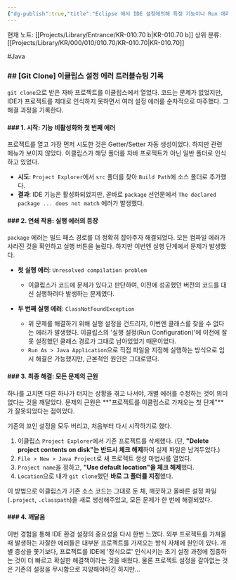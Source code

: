 ```yaml
---
{"dg-publish":true,"title":"Eclipse 에서 IDE 설정에의해 특정 기능이나 Run 에러 트러블슈팅해보기","description":null,"permalink":"/projects/library/entrance/kr-010-70-b/","dgPassFrontmatter":true,"noteIcon":"0","created":"2025-07-23T23:09:00.605+09:00","updated":"2025-08-03T01:00:02.679+09:00"}
---
```


현재 노트: [[Projects/Library/Entrance/KR-010.70 b\|KR-010.70 b]] 
상위 분류: [[Projects/Library/KR/000/010/010.70/KR-010.70\|KR-010.70]] 

#Java


### ## [Git Clone] 이클립스 설정 에러 트러블슈팅 기록

`git clone`으로 받은 자바 프로젝트를 이클립스에서 열었다. 코드는 문제가 없었지만, IDE가 프로젝트를 제대로 인식하지 못하면서 여러 설정 에러를 순차적으로 마주했다. 그 해결 과정을 기록한다.

#### ### 1. 시작: 기능 비활성화와 첫 번째 에러

프로젝트를 열고 가장 먼저 시도한 것은 Getter/Setter 자동 생성이었다. 하지만 관련 메뉴가 보이지 않았다. 이클립스가 해당 폴더를 자바 프로젝트가 아닌 일반 폴더로 인식하고 있었다.

- **시도**: `Project Explorer`에서 `src` 폴더를 찾아 `Build Path`에 소스 폴더로 추가했다.
- **결과**: IDE 기능은 활성화되었지만, 곧바로 `package` 선언문에서 `The declared package ... does not match` 에러가 발생했다.
    

#### ### 2. 연쇄 작용: 실행 에러의 등장

`package` 에러는 빌드 패스 경로를 더 정확히 잡아주자 해결되었다. 모든 컴파일 에러가 사라진 것을 확인하고 실행 버튼을 눌렀다. 하지만 이번엔 실행 단계에서 문제가 발생했다.

- **첫 실행 에러**: `Unresolved compilation problem`
    
    - 이클립스가 코드에 문제가 있다고 판단하여, 이전에 성공했던 버전의 코드를 대신 실행하려다 발생하는 문제였다.
        
- **두 번째 실행 에러**: `ClassNotFoundException`
    
    - 위 문제를 해결하기 위해 실행 설정을 건드리자, 이번엔 클래스를 찾을 수 없다는 에러가 발생했다. 이클립스의 '실행 설정(Run Configuration)'에 이전에 잘못 설정했던 클래스 경로가 그대로 남아있었기 때문이었다.
    - `Run As > Java Application`으로 직접 파일을 지정해 실행하는 방식으로 임시 해결은 가능했지만, 근본적인 원인은 그대로였다.
        

#### ### 3. 최종 해결: 모든 문제의 근원

하나를 고치면 다른 하나가 터지는 상황을 겪고 나서야, 개별 에러를 수정하는 것이 의미 없다는 것을 깨달았다. 문제의 근원은 **"프로젝트를 이클립스로 가져오는 첫 단계"**가 잘못되었다는 점이었다.

기존의 꼬인 설정을 모두 버리고, 처음부터 다시 시작하기로 했다.

1. 이클립스 `Project Explorer`에서 기존 프로젝트를 삭제했다. (단, **"Delete project contents on disk"는 반드시 체크 해제**하여 실제 파일은 남겨두었다.)
2. `File > New > Java Project`로 새 프로젝트 생성 마법사를 열었다.
3. `Project name`을 정하고, **"Use default location"을 체크 해제**했다.
4. `Location`으로 내가 `git clone`했던 **바로 그 폴더를 지정**했다.
    

이 방법으로 이클립스가 기존 소스 코드는 그대로 둔 채, 깨끗하고 올바른 설정 파일(`.project`, `.classpath`)을 새로 생성해주었고, 모든 문제가 한 번에 해결되었다.

#### ### 4. 깨달음

이번 경험을 통해 IDE 환경 설정의 중요성을 다시 한번 느꼈다. 외부 프로젝트를 가져올 때 발생하는 자잘한 에러들은 대부분 프로젝트를 가져오는 방식 자체에 원인이 있다. 개별 증상을 쫓기보다, 프로젝트를 IDE에 '정식으로' 인식시키는 초기 설정 과정에 집중하는 것이 더 빠르고 확실한 해결책이라는 것을 배웠다.
물론 프로젝트 설정을 갈아없는 것은 기존의 설정을 무시함으로 지양해야하긴 하지만...